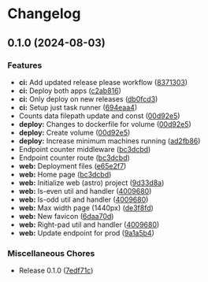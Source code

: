 # Changelog

## 0.1.0 (2024-08-03)


### Features

* **ci:** Add updated release please workflow ([8371303](https://github.com/tencorvids/uaas/commit/837130317c3dd779b52b2af3ffe5d8efc0da1ad5))
* **ci:** Deploy both apps ([c2ab816](https://github.com/tencorvids/uaas/commit/c2ab816fdef542df69b579f60ebc7c3f2250f58c))
* **ci:** Only deploy on new releases ([db0fcd3](https://github.com/tencorvids/uaas/commit/db0fcd3f2a9eca10de8c68dbba7e88788683f148))
* **ci:** Setup just task runner ([694eaa4](https://github.com/tencorvids/uaas/commit/694eaa4a215c6be36a132183611aaeb7ed1ed224))
* Counts data filepath update and const ([00d92e5](https://github.com/tencorvids/uaas/commit/00d92e558c6dd6ff01963e4cf1396ffecd3ade36))
* **deploy:** Changes to dockerfile for volume ([00d92e5](https://github.com/tencorvids/uaas/commit/00d92e558c6dd6ff01963e4cf1396ffecd3ade36))
* **deploy:** Create volume ([00d92e5](https://github.com/tencorvids/uaas/commit/00d92e558c6dd6ff01963e4cf1396ffecd3ade36))
* **deploy:** Increase minimum machines running ([ad2fb86](https://github.com/tencorvids/uaas/commit/ad2fb86c236440ee867f855781658d4b4f6d2809))
* Endpoint counter middleware ([bc3dcbd](https://github.com/tencorvids/uaas/commit/bc3dcbded4a551656285674b862087237aadf9d5))
* Endpoint counter route ([bc3dcbd](https://github.com/tencorvids/uaas/commit/bc3dcbded4a551656285674b862087237aadf9d5))
* **web:** Deployment files ([e65e2f7](https://github.com/tencorvids/uaas/commit/e65e2f777dd716cf759121b76b59f69466bab605))
* **web:** Home page ([bc3dcbd](https://github.com/tencorvids/uaas/commit/bc3dcbded4a551656285674b862087237aadf9d5))
* **web:** Initialize web (astro) project ([9d33d8a](https://github.com/tencorvids/uaas/commit/9d33d8aadb8818a08dfa121c1a42a1518a4e3612))
* **web:** Is-even util and handler ([4009680](https://github.com/tencorvids/uaas/commit/400968080ee1b6ae9aba42921ae553075d49e2a6))
* **web:** Is-odd util and handler ([4009680](https://github.com/tencorvids/uaas/commit/400968080ee1b6ae9aba42921ae553075d49e2a6))
* **web:** Max width page (1440px) ([de3f8fd](https://github.com/tencorvids/uaas/commit/de3f8fde95fd7bd811cfa803a29760d9f0b918cc))
* **web:** New favicon ([6daa70d](https://github.com/tencorvids/uaas/commit/6daa70d53425c831c2a098c2c712cdd04faff334))
* **web:** Right-pad util and handler ([4009680](https://github.com/tencorvids/uaas/commit/400968080ee1b6ae9aba42921ae553075d49e2a6))
* **web:** Update endpoint for prod ([9a1a5b4](https://github.com/tencorvids/uaas/commit/9a1a5b4683423ea3bfe29751f70b8ae8f2592d8e))


### Miscellaneous Chores

* Release 0.1.0 ([7edf71c](https://github.com/tencorvids/uaas/commit/7edf71ca4c69b92b50d06bc0feaf31f408032858))
